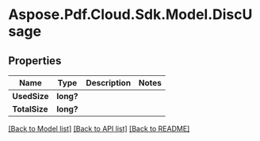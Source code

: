 ﻿# Aspose.Pdf.Cloud.Sdk.Model.DiscUsage


## Properties

Name | Type | Description | Notes
------------ | ------------- | ------------- | -------------
**UsedSize** | **long?** |  | 
**TotalSize** | **long?** |  | 

[[Back to Model list]](../README.md#documentation-for-models) [[Back to API list]](../README.md#documentation-for-api-endpoints) [[Back to README]](../README.md)

